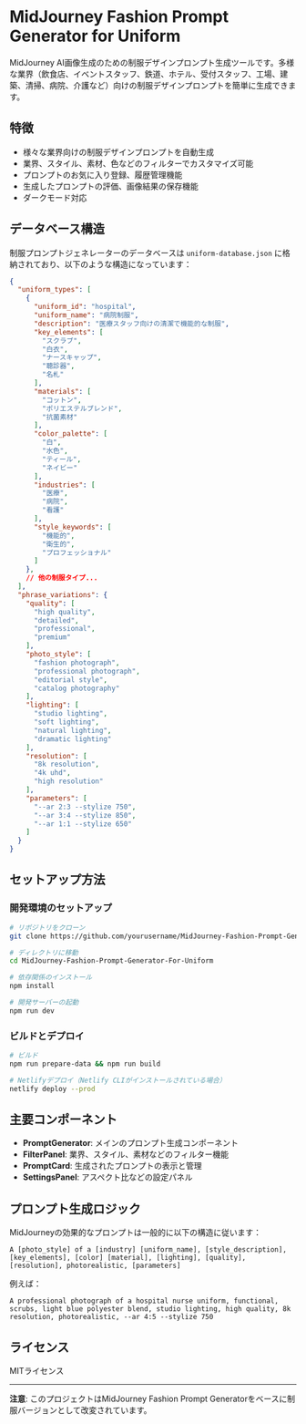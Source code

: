 # MidJourney Fashion Prompt Generator for Uniform

MidJourney AI画像生成のための制服デザインプロンプト生成ツールです。多様な業界（飲食店、イベントスタッフ、鉄道、ホテル、受付スタッフ、工場、建築、清掃、病院、介護など）向けの制服デザインプロンプトを簡単に生成できます。

## 特徴

- 様々な業界向けの制服デザインプロンプトを自動生成
- 業界、スタイル、素材、色などのフィルターでカスタマイズ可能
- プロンプトのお気に入り登録、履歴管理機能
- 生成したプロンプトの評価、画像結果の保存機能
- ダークモード対応

## データベース構造

制服プロンプトジェネレーターのデータベースは `uniform-database.json` に格納されており、以下のような構造になっています：

```json
{
  "uniform_types": [
    {
      "uniform_id": "hospital",
      "uniform_name": "病院制服",
      "description": "医療スタッフ向けの清潔で機能的な制服",
      "key_elements": [
        "スクラブ",
        "白衣",
        "ナースキャップ",
        "聴診器",
        "名札"
      ],
      "materials": [
        "コットン",
        "ポリエステルブレンド",
        "抗菌素材"
      ],
      "color_palette": [
        "白",
        "水色",
        "ティール",
        "ネイビー"
      ],
      "industries": [
        "医療",
        "病院",
        "看護"
      ],
      "style_keywords": [
        "機能的",
        "衛生的",
        "プロフェッショナル"
      ]
    },
    // 他の制服タイプ...
  ],
  "phrase_variations": {
    "quality": [
      "high quality",
      "detailed",
      "professional",
      "premium"
    ],
    "photo_style": [
      "fashion photograph",
      "professional photograph",
      "editorial style",
      "catalog photography"
    ],
    "lighting": [
      "studio lighting",
      "soft lighting",
      "natural lighting",
      "dramatic lighting"
    ],
    "resolution": [
      "8k resolution",
      "4k uhd",
      "high resolution"
    ],
    "parameters": [
      "--ar 2:3 --stylize 750",
      "--ar 3:4 --stylize 850",
      "--ar 1:1 --stylize 650"
    ]
  }
}
```

## セットアップ方法

### 開発環境のセットアップ

```bash
# リポジトリをクローン
git clone https://github.com/yourusername/MidJourney-Fashion-Prompt-Generator-For-Uniform.git

# ディレクトリに移動
cd MidJourney-Fashion-Prompt-Generator-For-Uniform

# 依存関係のインストール
npm install

# 開発サーバーの起動
npm run dev
```

### ビルドとデプロイ

```bash
# ビルド
npm run prepare-data && npm run build

# Netlifyデプロイ（Netlify CLIがインストールされている場合）
netlify deploy --prod
```

## 主要コンポーネント

- **PromptGenerator**: メインのプロンプト生成コンポーネント
- **FilterPanel**: 業界、スタイル、素材などのフィルター機能
- **PromptCard**: 生成されたプロンプトの表示と管理
- **SettingsPanel**: アスペクト比などの設定パネル

## プロンプト生成ロジック

MidJourneyの効果的なプロンプトは一般的に以下の構造に従います：

```
A [photo_style] of a [industry] [uniform_name], [style_description], [key_elements], [color] [material], [lighting], [quality], [resolution], photorealistic, [parameters]
```

例えば：

```
A professional photograph of a hospital nurse uniform, functional, scrubs, light blue polyester blend, studio lighting, high quality, 8k resolution, photorealistic, --ar 4:5 --stylize 750
```

## ライセンス

MITライセンス

---

**注意**: このプロジェクトはMidJourney Fashion Prompt Generatorをベースに制服バージョンとして改変されています。
